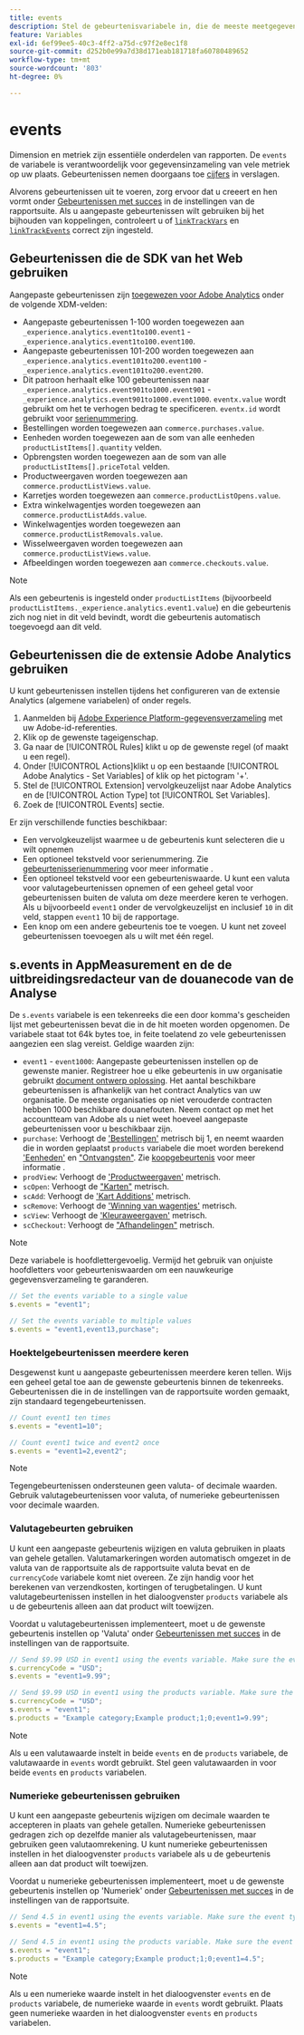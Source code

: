 ```yaml
---
title: events
description: Stel de gebeurtenisvariabele in, die de meeste meetgegevens op uw site beheert.
feature: Variables
exl-id: 6ef99ee5-40c3-4ff2-a75d-c97f2e8ec1f8
source-git-commit: d252b0e99a7d38d171eab181718fa60780489652
workflow-type: tm+mt
source-wordcount: '803'
ht-degree: 0%

---
```


# events

Dimension en metriek zijn essentiële onderdelen van rapporten. De `events` de variabele is verantwoordelijk voor gegevensinzameling van vele metriek op uw plaats. Gebeurtenissen nemen doorgaans toe [cijfers](/help/components/metrics/overview.md) in verslagen.

Alvorens gebeurtenissen uit te voeren, zorg ervoor dat u creeert en hen vormt onder [Gebeurtenissen met succes](/help/admin/admin/c-manage-report-suites/c-edit-report-suites/conversion-var-admin/c-success-events/success-event.md) in de instellingen van de rapportsuite. Als u aangepaste gebeurtenissen wilt gebruiken bij het bijhouden van koppelingen, controleert u of [`linkTrackVars`](../../config-vars/linktrackvars.md) en [`linkTrackEvents`](../../config-vars/linktrackevents.md) correct zijn ingesteld.

## Gebeurtenissen die de SDK van het Web gebruiken

Aangepaste gebeurtenissen zijn [toegewezen voor Adobe Analytics](https://experienceleague.adobe.com/docs/analytics/implementation/aep-edge/variable-mapping.html) onder de volgende XDM-velden:

* Aangepaste gebeurtenissen 1-100 worden toegewezen aan `_experience.analytics.event1to100.event1` - `_experience.analytics.event1to100.event100`.
* Aangepaste gebeurtenissen 101-200 worden toegewezen aan `_experience.analytics.event101to200.event100` - `_experience.analytics.event101to200.event200`.
* Dit patroon herhaalt elke 100 gebeurtenissen naar `_experience.analytics.event901to1000.event901` - `_experience.analytics.event901to1000.event1000`. `eventx.value` wordt gebruikt om het te verhogen bedrag te specificeren. `eventx.id` wordt gebruikt voor [serienummering](event-serialization.md).
* Bestellingen worden toegewezen aan `commerce.purchases.value`.
* Eenheden worden toegewezen aan de som van alle eenheden `productListItems[].quantity` velden.
* Opbrengsten worden toegewezen aan de som van alle `productListItems[].priceTotal` velden.
* Productweergaven worden toegewezen aan `commerce.productListViews.value`.
* Karretjes worden toegewezen aan `commerce.productListOpens.value`.
* Extra winkelwagentjes worden toegewezen aan `commerce.productListAdds.value`.
* Winkelwagentjes worden toegewezen aan `commerce.productListRemovals.value`.
* Wisselweergaven worden toegewezen aan `commerce.productListViews.value`.
* Afbeeldingen worden toegewezen aan `commerce.checkouts.value`.

>[!NOTE]
>
>Als een gebeurtenis is ingesteld onder `productListItems` (bijvoorbeeld `productListItems._experience.analytics.event1.value`) en die gebeurtenis zich nog niet in dit veld bevindt, wordt die gebeurtenis automatisch toegevoegd aan dit veld.

## Gebeurtenissen die de extensie Adobe Analytics gebruiken

U kunt gebeurtenissen instellen tijdens het configureren van de extensie Analytics (algemene variabelen) of onder regels.

1. Aanmelden bij [Adobe Experience Platform-gegevensverzameling](https://experience.adobe.com/data-collection) met uw Adobe-id-referenties.
2. Klik op de gewenste tageigenschap.
3. Ga naar de [!UICONTROL Rules] klikt u op de gewenste regel (of maakt u een regel).
4. Onder [!UICONTROL Actions]klikt u op een bestaande [!UICONTROL Adobe Analytics - Set Variables] of klik op het pictogram &#39;+&#39;.
5. Stel de [!UICONTROL Extension] vervolgkeuzelijst naar Adobe Analytics en de [!UICONTROL Action Type] tot [!UICONTROL Set Variables].
6. Zoek de [!UICONTROL Events] sectie.

Er zijn verschillende functies beschikbaar:

* Een vervolgkeuzelijst waarmee u de gebeurtenis kunt selecteren die u wilt opnemen
* Een optioneel tekstveld voor serienummering. Zie [gebeurtenisserienummering](event-serialization.md) voor meer informatie .
* Een optioneel tekstveld voor een gebeurteniswaarde. U kunt een valuta voor valutagebeurtenissen opnemen of een geheel getal voor gebeurtenissen buiten de valuta om deze meerdere keren te verhogen. Als u bijvoorbeeld `event1` onder de vervolgkeuzelijst en inclusief `10` in dit veld, stappen `event1` 10 bij de rapportage.
* Een knop om een andere gebeurtenis toe te voegen. U kunt net zoveel gebeurtenissen toevoegen als u wilt met één regel.

## s.events in AppMeasurement en de de uitbreidingsredacteur van de douanecode van de Analyse

De `s.events` variabele is een tekenreeks die een door komma&#39;s gescheiden lijst met gebeurtenissen bevat die in de hit moeten worden opgenomen. De variabele staat tot 64k bytes toe, in feite toelatend zo vele gebeurtenissen aangezien een slag vereist. Geldige waarden zijn:

* `event1` - `event1000`: Aangepaste gebeurtenissen instellen op de gewenste manier. Registreer hoe u elke gebeurtenis in uw organisatie gebruikt [document ontwerp oplossing](../../../prepare/solution-design.md). Het aantal beschikbare gebeurtenissen is afhankelijk van het contract Analytics van uw organisatie. De meeste organisaties op niet verouderde contracten hebben 1000 beschikbare douanefouten. Neem contact op met het accountteam van Adobe als u niet weet hoeveel aangepaste gebeurtenissen voor u beschikbaar zijn.
* `purchase`: Verhoogt de [&#39;Bestellingen&#39;](/help/components/metrics/orders.md) metrisch bij 1, en neemt waarden die in worden geplaatst `products` variabele die moet worden berekend [&#39;Eenheden&#39;](/help/components/metrics/units.md) en [&quot;Ontvangsten&quot;](/help/components/metrics/revenue.md). Zie [koopgebeurtenis](event-purchase.md) voor meer informatie .
* `prodView`: Verhoogt de [&#39;Productweergaven&#39;](/help/components/metrics/product-views.md) metrisch.
* `scOpen`: Verhoogt de [&quot;Karten&quot;](/help/components/metrics/carts.md) metrisch.
* `scAdd`: Verhoogt de [&#39;Kart Additions&#39;](/help/components/metrics/cart-additions.md) metrisch.
* `scRemove`: Verhoogt de [&#39;Winning van wagentjes&#39;](/help/components/metrics/cart-removals.md) metrisch.
* `scView`: Verhoogt de [&#39;Kleuraweergaven&#39;](/help/components/metrics/cart-views.md) metrisch.
* `scCheckout`: Verhoogt de [&quot;Afhandelingen&quot;](/help/components/metrics/checkouts.md) metrisch.

>[!NOTE]
>
>Deze variabele is hoofdlettergevoelig. Vermijd het gebruik van onjuiste hoofdletters voor gebeurteniswaarden om een nauwkeurige gegevensverzameling te garanderen.

```js
// Set the events variable to a single value
s.events = "event1";

// Set the events variable to multiple values
s.events = "event1,event13,purchase";
```

### Hoektelgebeurtenissen meerdere keren

Desgewenst kunt u aangepaste gebeurtenissen meerdere keren tellen. Wijs een geheel getal toe aan de gewenste gebeurtenis binnen de tekenreeks. Gebeurtenissen die in de instellingen van de rapportsuite worden gemaakt, zijn standaard tegengebeurtenissen.

```js
// Count event1 ten times
s.events = "event1=10";

// Count event1 twice and event2 once
s.events = "event1=2,event2";
```

>[!NOTE]
>
>Tegengebeurtenissen ondersteunen geen valuta- of decimale waarden. Gebruik valutagebeurtenissen voor valuta, of numerieke gebeurtenissen voor decimale waarden.

### Valutagebeurten gebruiken

U kunt een aangepaste gebeurtenis wijzigen en valuta gebruiken in plaats van gehele getallen. Valutamarkeringen worden automatisch omgezet in de valuta van de rapportsuite als de rapportsuite valuta bevat en de `currencyCode` variabele komt niet overeen. Ze zijn handig voor het berekenen van verzendkosten, kortingen of terugbetalingen. U kunt valutagebeurtenissen instellen in het dialoogvenster `products` variabele als u de gebeurtenis alleen aan dat product wilt toewijzen.

Voordat u valutagebeurtenissen implementeert, moet u de gewenste gebeurtenis instellen op &#39;Valuta&#39; onder [Gebeurtenissen met succes](/help/admin/admin/c-manage-report-suites/c-edit-report-suites/conversion-var-admin/c-success-events/success-event.md) in de instellingen van de rapportsuite.

```js
// Send $9.99 USD in event1 using the events variable. Make sure the event type for event1 is Currency in Report suite settings
s.currencyCode = "USD";
s.events = "event1=9.99";

// Send $9.99 USD in event1 using the products variable. Make sure the event type for event1 is Currency in Report suite settings
s.currencyCode = "USD";
s.events = "event1";
s.products = "Example category;Example product;1;0;event1=9.99";
```

>[!NOTE]
>
>Als u een valutawaarde instelt in beide `events` en de `products` variabele, de valutawaarde in `events` wordt gebruikt. Stel geen valutawaarden in voor beide `events` en `products` variabelen.

### Numerieke gebeurtenissen gebruiken

U kunt een aangepaste gebeurtenis wijzigen om decimale waarden te accepteren in plaats van gehele getallen. Numerieke gebeurtenissen gedragen zich op dezelfde manier als valutagebeurtenissen, maar gebruiken geen valutaomrekening. U kunt numerieke gebeurtenissen instellen in het dialoogvenster `products` variabele als u de gebeurtenis alleen aan dat product wilt toewijzen.

Voordat u numerieke gebeurtenissen implementeert, moet u de gewenste gebeurtenis instellen op &#39;Numeriek&#39; onder [Gebeurtenissen met succes](/help/admin/admin/c-manage-report-suites/c-edit-report-suites/conversion-var-admin/c-success-events/success-event.md) in de instellingen van de rapportsuite.

```js
// Send 4.5 in event1 using the events variable. Make sure the event type for event1 is Numeric in Report suite settings
s.events = "event1=4.5";

// Send 4.5 in event1 using the products variable. Make sure the event type for event1 is Numeric in Report suite settings
s.events = "event1";
s.products = "Example category;Example product;1;0;event1=4.5";
```

>[!NOTE]
>
>Als u een numerieke waarde instelt in het dialoogvenster `events` en de `products` variabele, de numerieke waarde in `events` wordt gebruikt. Plaats geen numerieke waarden in het dialoogvenster `events` en `products` variabelen.
